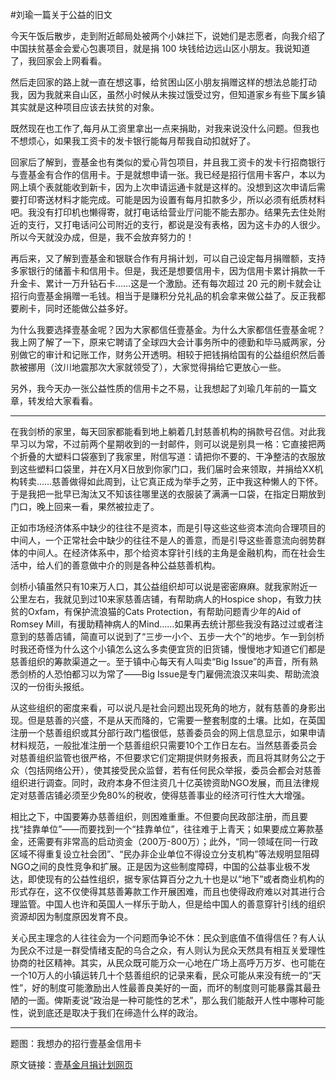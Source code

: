 #刘瑜一篇关于公益的旧文

<!-- description: 以及我今天的经历。 -->
<!-- date: 2013-04-20 -->

今天午饭后散步，走到附近邮局处被两个小妹拦下，说她们是志愿者，向我介绍了中国扶贫基金会爱心包裹项目，就是捐 100 块钱给边远山区小朋友。我说知道了，我回家会上网看看。

然后走回家的路上就一直在想这事，给贫困山区小朋友捐赠这样的想法总能打动我，因为我就来自山区，虽然小时候从未挨过饿受过穷，但知道家乡有些下属乡镇其实就是这种项目应该去扶贫的对象。

既然现在也工作了,每月从工资里拿出一点来捐助，对我来说没什么问题。但我也不想烦心，如果我工资卡的发卡银行能每月帮我自动扣就好了。

回家后了解到，壹基金也有类似的爱心背包项目，并且我工资卡的发卡行招商银行与壹基金有合作的信用卡。于是就想申请一张。我已经是招行信用卡客户，本以为网上填个表就能收到新卡，因为上次申请运通卡就是这样的。没想到这次申请后需要打印寄送材料才能完成。可能是因为设置有每月扣款多少，所以必须有纸质材料吧。我没有打印机也懒得寄，就打电话给营业厅问能不能去那办。结果先去住处附近的支行，又打电话问公司附近的支行，都说是没有表格，因为这卡办的人很少。所以今天就没办成，但是，我不会放弃努力的！

再后来，又了解到壹基金和银联合作有月捐计划，可以自己设定每月捐赠额，支持多家银行的储蓄卡和信用卡。但是，我还是想要信用卡，因为信用卡累计捐款一千升金卡、累计一万升钻石卡……这是一个激励。还有每次超过 20 元的刷卡就会让招行向壹基金捐赠一毛钱。相当于是赚积分兑礼品的机会拿来做公益了。反正我都要刷卡，同时还能做公益多好。

为什么我要选择壹基金呢？因为大家都信任壹基金。为什么大家都信任壹基金呢？我上网了解了一下，原来它聘请了全球四大会计事务所中的德勤和毕马威两家，分别做它的审计和记账工作，财务公开透明。相较于把钱捐给国有的公益组织然后善款被挪用（汶川地震那次大家就领受了），大家觉得捐给它更放心一些。

另外，我今天办一张公益性质的信用卡之不易，让我想起了刘瑜几年前的一篇文章，转发给大家看看。

---

在我剑桥的家里，每天回家都能看到地上躺着几封慈善机构的捐款号召信。对此我早习以为常，不过前两个星期收到的一封邮件，则可以说是别具一格：它直接把两个折叠的大塑料口袋塞到了我家里，附信写道：请把你不要的、干净整洁的衣服放到这些塑料口袋里，并在X月X日放到你家门口，我们届时会来领取，并捐给XX机构转卖……慈善做得如此周到，让它真正成为举手之劳，正中我这种懒人的下怀。于是我把一批早已淘汰又不知该往哪里送的衣服装了满满一口袋，在指定日期放到门口，晚上回来一看，果然被拉走了。

正如市场经济体系中缺少的往往不是资本，而是引导这些这些资本流向合理项目的中间人，一个正常社会中缺少的往往不是人的善意，而是引导这些善意流向弱势群体的中间人。在经济体系中，那个给资本穿针引线的主角是金融机构，而在社会生活中，给人们的善意做中介的则是各种公益慈善机构。

剑桥小镇虽然只有10来万人口，其公益组织却可以说是密密麻麻。就我家附近一公里左右，我就见到过10来家慈善店铺，有帮助病人的Hospice shop，有致力扶贫的Oxfam，有保护流浪猫的Cats Protection，有帮助问题青少年的Aid of Romsey Mill，有援助精神病人的Mind……如果再去统计那些我没有路过过或者注意到的慈善店铺，简直可以说到了“三步一小个、五步一大个”的地步。乍一到剑桥时我还奇怪为什么这个小镇怎么这么多卖便宜货的旧货铺，慢慢地才知道它们都是慈善组织的筹款渠道之一。至于镇中心每天有人叫卖“Big Issue”的声音，所有熟悉剑桥的人恐怕都习以为常了——Big Issue是专门雇佣流浪汉来叫卖、帮助流浪汉的一份街头报纸。

从这些组织的密度来看，可以说凡是社会问题出现死角的地方，就有慈善的身影出现。但是慈善的兴盛，不是从天而降的，它需要一整套制度的土壤。比如，在英国注册一个慈善组织或其分部行政门槛很低，慈善委员会的网上信息显示，如果申请材料规范，一般批准注册一个慈善组织只需要10个工作日左右。当然慈善委员会对慈善组织监管也很严格，不但要求它们定期提供财务报表，而且将其财务公之于众（包括网络公开），使其接受民众监督，若有任何民众举报，委员会都会对慈善组织进行调查。同时，政府本身不但注资几十亿英镑资助NGO发展，而且法律规定对慈善店铺必须至少免80%的税收，使得慈善事业的经济可行性大大增强。

相比之下，中国要筹办慈善组织，则困难重重。不但要向民政部注册，而且要找“挂靠单位”——而要找到一个“挂靠单位”，往往难于上青天；如果要成立筹款基金，还需要有非常高的启动资金（200万-800万）；此外，“同一领域在同一行政区域不得重复设立社会团”、“民办非企业单位不得设立分支机构”等法规明显阻碍NGO之间的良性竞争和扩展。正是因为这些制度障碍，中国的公益事业极不发达，即使现有的公益性组织，据专家估算百分之九十也是以“地下”或者商业机构的形式存在，这不仅使得其慈善筹款工作开展困难，而且也使得政府难以对其进行合理监管。中国人也许和英国人一样乐于助人，但是给中国人的善意穿针引线的组织资源却因为制度原因发育不良。

关心民主理念的人往往会为一个问题而争论不休：民众到底值不值得信任？有人认为民众不过是一群受情绪支配的乌合之众，有人则认为民众天然具有相互关爱理性协商的社区精神。其实，从民众既可能万众一心地在广场上高呼万万岁、也可能在一个10万人的小镇运转几十个慈善组织的记录来看，民众可能从来没有统一的“天性”，好的制度可能激励出人性最善良美好的一面，而坏的制度则可能暴露其最丑陋的一面。俾斯麦说“政治是一种可能性的艺术”，那么我们能敲开人性中哪种可能性，说到底还是取决于我们在缔造什么样的政治。

---

题图：我想办的招行壹基金信用卡

原文链接：[壹基金月捐计划网页](http://donation.onefoundation.cn/donate.php)
